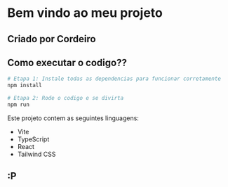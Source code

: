 # Bem vindo ao meu projeto

## Criado por Cordeiro

## Como executar o codigo??

```sh
# Etapa 1: Instale todas as dependencias para funcionar corretamente
npm install

# Etapa 2: Rode o codigo e se divirta
npm run

```

Este projeto contem as seguintes linguagens:

- Vite
- TypeScript
- React
- Tailwind CSS

## :P
